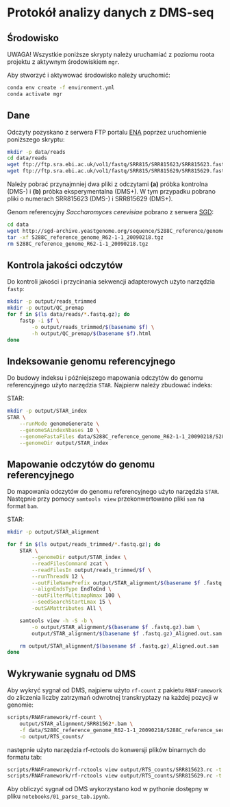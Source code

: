 # Protokół analizy danych z DMS-seq

## Środowisko
UWAGA! Wszystkie poniższe skrypty należy uruchamiać z poziomu roota projektu
z aktywnym środowiskiem `mgr`.

Aby stworzyć i aktywować środowisko należy uruchomić:
```bash
conda env create -f environment.yml
conda activate mgr
```

## Dane

Odczyty pozyskano z serwera FTP portalu [ENA](https://www.ebi.ac.uk/ena/browser/home)
poprzez uruchomienie poniższego skryptu:

```bash
mkdir -p data/reads
cd data/reads
wget ftp://ftp.sra.ebi.ac.uk/vol1/fastq/SRR815/SRR815623/SRR815623.fastq.gz
wget ftp://ftp.sra.ebi.ac.uk/vol1/fastq/SRR815/SRR815629/SRR815629.fastq.gz
```

Należy pobrać przynajmniej dwa pliki z odczytami **(a)** próbka kontrolna (DMS-)
i **(b)** próbka eksperymentalna (DMS+). W tym przypadku pobrano pliki
o numerach SRR815623 (DMS-) i SRR815629 (DMS+).

Genom referencyjny *Saccharomyces cerevisiae* pobrano z serwera
[SGD](https://www.yeastgenome.org/):

```bash
cd data
wget http://sgd-archive.yeastgenome.org/sequence/S288C_reference/genome_releases/S288C_reference_genome_R62-1-1_20090218.tgz
tar -xf S288C_reference_genome_R62-1-1_20090218.tgz
rm S288C_reference_genome_R62-1-1_20090218.tgz
```

## Kontrola jakości odczytów

Do kontroli jakości i przycinania sekwencji adapterowych użyto narzędzia `fastp`:

```bash
mkdir -p output/reads_trimmed
mkdir -p output/QC_premap
for f in $(ls data/reads/*.fastq.gz); do
    fastp -i $f \
        -o output/reads_trimmed/$(basename $f) \
        -h output/QC_premap/$(basename $f).html
done
```

## Indeksowanie genomu referencyjnego

Do budowy indeksu i późniejszego mapowania odczytów do genomu referencyjnego
użyto narzędzia `STAR`. Najpierw należy zbudować indeks:

STAR:

```bash
mkdir -p output/STAR_index
STAR \
    --runMode genomeGenerate \
    --genomeSAindexNbases 10 \
    --genomeFastaFiles data/S288C_reference_genome_R62-1-1_20090218/S288C_reference_sequence_R62-1-1_20090218.fsa \
    --genomeDir output/STAR_index
```

## Mapowanie odczytów do genomu referencyjnego

Do mapowania odczytów do genomu referencyjnego użyto narzędzia `STAR`.
Następnie przy pomocy `samtools view` przekonwertowano pliki
`sam` na format `bam`.

STAR:

```bash
mkdir -p output/STAR_alignment

for f in $(ls output/reads_trimmed/*.fastq.gz); do
    STAR \
        --genomeDir output/STAR_index \
        --readFilesCommand zcat \
        --readFilesIn output/reads_trimmed/$f \
        --runThreadN 12 \
        --outFileNamePrefix output/STAR_alignment/$(basename $f .fastq.gz)_ \
        --alignEndsType EndToEnd \
        --outFilterMultimapNmax 100 \
        --seedSearchStartLmax 15 \
        -outSAMattributes All \

    samtools view -h -S -b \
        -o output/STAR_alignment/$(basename $f .fastq.gz).bam \
        output/STAR_alignment/$(basename $f .fastq.gz)_Aligned.out.sam

    rm output/STAR_alignment/$(basename $f .fastq.gz)_Aligned.out.sam
done
```

## Wykrywanie sygnału od DMS

Aby wykryć sygnał od DMS, najpierw użyto `rf-count` z pakietu `RNAFramework`
do zliczenia liczby zatrzymań odwrotnej transkryptazy na każdej pozycji w genomie:

```bash
scripts/RNAFramework/rf-count \
    output/STAR_alignment/SRR81562*.bam \
    -f data/S288C_reference_genome_R62-1-1_20090218/S288C_reference_sequence_R62-1-1_20090218.fsa \
    -o output/RTS_counts/
```

następnie użyto narzędzia rf-rctools do konwersji plików binarnych do formatu tab:

```bash
scripts/RNAFramework/rf-rctools view output/RTS_counts/SRR815623.rc -t > output/RTS_counts/minus.tab
scripts/RNAFramework/rf-rctools view output/RTS_counts/SRR815629.rc -t > output/RTS_counts/plus.tab
```

Aby obliczyć sygnał od DMS wykorzystano kod w pythonie dostępny w pliku
`notebooks/01_parse_tab.ipynb`.
